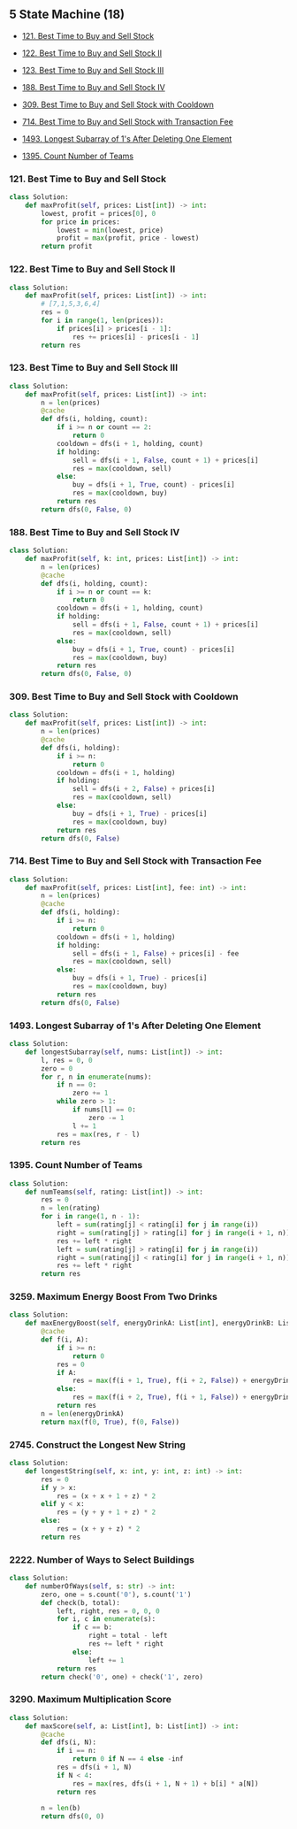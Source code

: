
## 5 State Machine (18)

* [121. Best Time to Buy and Sell Stock](#121-best-time-to-buy-and-sell-stock)
* [122. Best Time to Buy and Sell Stock II](#122-best-time-to-buy-and-sell-stock-ii)
* [123. Best Time to Buy and Sell Stock III](#123-best-time-to-buy-and-sell-stock-iii)
* [188. Best Time to Buy and Sell Stock IV](#188-best-time-to-buy-and-sell-stock-iv)
* [309. Best Time to Buy and Sell Stock with Cooldown](#309-best-time-to-buy-and-sell-stock-with-cooldown)
* [714. Best Time to Buy and Sell Stock with Transaction Fee](#714-best-time-to-buy-and-sell-stock-with-transaction-fee)

* [1493. Longest Subarray of 1's After Deleting One Element](#1493-longest-subarray-of-1s-after-deleting-one-element)
* [1395. Count Number of Teams](#1395-count-number-of-teams)

### 121. Best Time to Buy and Sell Stock

```python
class Solution:
    def maxProfit(self, prices: List[int]) -> int:
        lowest, profit = prices[0], 0
        for price in prices:
            lowest = min(lowest, price)
            profit = max(profit, price - lowest)
        return profit
```

### 122. Best Time to Buy and Sell Stock II

```python
class Solution:
    def maxProfit(self, prices: List[int]) -> int:
        # [7,1,5,3,6,4]
        res = 0
        for i in range(1, len(prices)):
            if prices[i] > prices[i - 1]:
                res += prices[i] - prices[i - 1]
        return res
```

### 123. Best Time to Buy and Sell Stock III

```python
class Solution:
    def maxProfit(self, prices: List[int]) -> int:
        n = len(prices)
        @cache
        def dfs(i, holding, count):
            if i >= n or count == 2:
                return 0
            cooldown = dfs(i + 1, holding, count)
            if holding:
                sell = dfs(i + 1, False, count + 1) + prices[i]
                res = max(cooldown, sell)
            else:
                buy = dfs(i + 1, True, count) - prices[i]
                res = max(cooldown, buy)
            return res 
        return dfs(0, False, 0)
```

### 188. Best Time to Buy and Sell Stock IV

```python
class Solution:
    def maxProfit(self, k: int, prices: List[int]) -> int:
        n = len(prices)
        @cache
        def dfs(i, holding, count):
            if i >= n or count == k:
                return 0
            cooldown = dfs(i + 1, holding, count)
            if holding:
                sell = dfs(i + 1, False, count + 1) + prices[i]
                res = max(cooldown, sell)
            else:
                buy = dfs(i + 1, True, count) - prices[i]
                res = max(cooldown, buy)
            return res 
        return dfs(0, False, 0)
```

### 309. Best Time to Buy and Sell Stock with Cooldown

```python
class Solution:
    def maxProfit(self, prices: List[int]) -> int:
        n = len(prices)
        @cache
        def dfs(i, holding):
            if i >= n:
                return 0
            cooldown = dfs(i + 1, holding)
            if holding:
                sell = dfs(i + 2, False) + prices[i]
                res = max(cooldown, sell)
            else:
                buy = dfs(i + 1, True) - prices[i]
                res = max(cooldown, buy)
            return res
        return dfs(0, False)
```

### 714. Best Time to Buy and Sell Stock with Transaction Fee

```python
class Solution:
    def maxProfit(self, prices: List[int], fee: int) -> int:
        n = len(prices)
        @cache
        def dfs(i, holding):
            if i >= n:
                return 0
            cooldown = dfs(i + 1, holding)
            if holding:
                sell = dfs(i + 1, False) + prices[i] - fee 
                res = max(cooldown, sell)
            else:
                buy = dfs(i + 1, True) - prices[i]
                res = max(cooldown, buy)
            return res 
        return dfs(0, False)
```

### 1493. Longest Subarray of 1's After Deleting One Element

```python
class Solution:
    def longestSubarray(self, nums: List[int]) -> int:
        l, res = 0, 0
        zero = 0
        for r, n in enumerate(nums):
            if n == 0:
                zero += 1
            while zero > 1:
                if nums[l] == 0:
                    zero -= 1
                l += 1
            res = max(res, r - l)
        return res 
```

### 1395. Count Number of Teams

```python
class Solution:
    def numTeams(self, rating: List[int]) -> int:
        res = 0
        n = len(rating)
        for i in range(1, n - 1):
            left = sum(rating[j] < rating[i] for j in range(i))
            right = sum(rating[j] > rating[i] for j in range(i + 1, n))
            res += left * right
            left = sum(rating[j] > rating[i] for j in range(i))
            right = sum(rating[j] < rating[i] for j in range(i + 1, n))
            res += left * right
        return res
```

### 3259. Maximum Energy Boost From Two Drinks

```python
class Solution:
    def maxEnergyBoost(self, energyDrinkA: List[int], energyDrinkB: List[int]) -> int:
        @cache
        def f(i, A):
            if i >= n:
                return 0
            res = 0
            if A:
                res = max(f(i + 1, True), f(i + 2, False)) + energyDrinkA[i]
            else:
                res = max(f(i + 2, True), f(i + 1, False)) + energyDrinkB[i]
            return res 
        n = len(energyDrinkA)
        return max(f(0, True), f(0, False))
```

### 2745. Construct the Longest New String

```python
class Solution:
    def longestString(self, x: int, y: int, z: int) -> int:
        res = 0
        if y > x:
            res = (x + x + 1 + z) * 2
        elif y < x:
            res = (y + y + 1 + z) * 2 
        else:
            res = (x + y + z) * 2
        return res
```

### 2222. Number of Ways to Select Buildings

```python
class Solution:
    def numberOfWays(self, s: str) -> int:
        zero, one = s.count('0'), s.count('1')
        def check(b, total):
            left, right, res = 0, 0, 0
            for i, c in enumerate(s):
                if c == b:
                    right = total - left
                    res += left * right
                else:
                    left += 1
            return res 
        return check('0', one) + check('1', zero)
```

### 3290. Maximum Multiplication Score

```python
class Solution:
    def maxScore(self, a: List[int], b: List[int]) -> int:
        @cache
        def dfs(i, N):
            if i == n:
                return 0 if N == 4 else -inf
            res = dfs(i + 1, N)
            if N < 4:
                res = max(res, dfs(i + 1, N + 1) + b[i] * a[N])
            return res
            
        n = len(b)
        return dfs(0, 0)
```